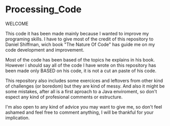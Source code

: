 # Processing_Code

WELCOME

This code it has been made mainly because I wanted to improve my  programing skills. I have to give most of the credit of this repository to Daniel Shiffman, wich book "The Nature Of Code" has guide me on my code development and improvement. 

Most of the code has been based of the topics he explains in his book. However i should say all of the code I have wrote on this repository has been made only BASED on his code, it is not a cut an paste of his code.

This repository also includes some exercices and leftovers from other kind of challenges (or boredom) but they are kind of messy. And also it might be some mistakes, after all is a first aproach to a Java enviroment, so don't espect any kind of profesional comments or estructure.

I'm also open to any kind of advice you may want to give me, so don't feel ashamed and feel free to comment anything, I will be thankful for your implication.
